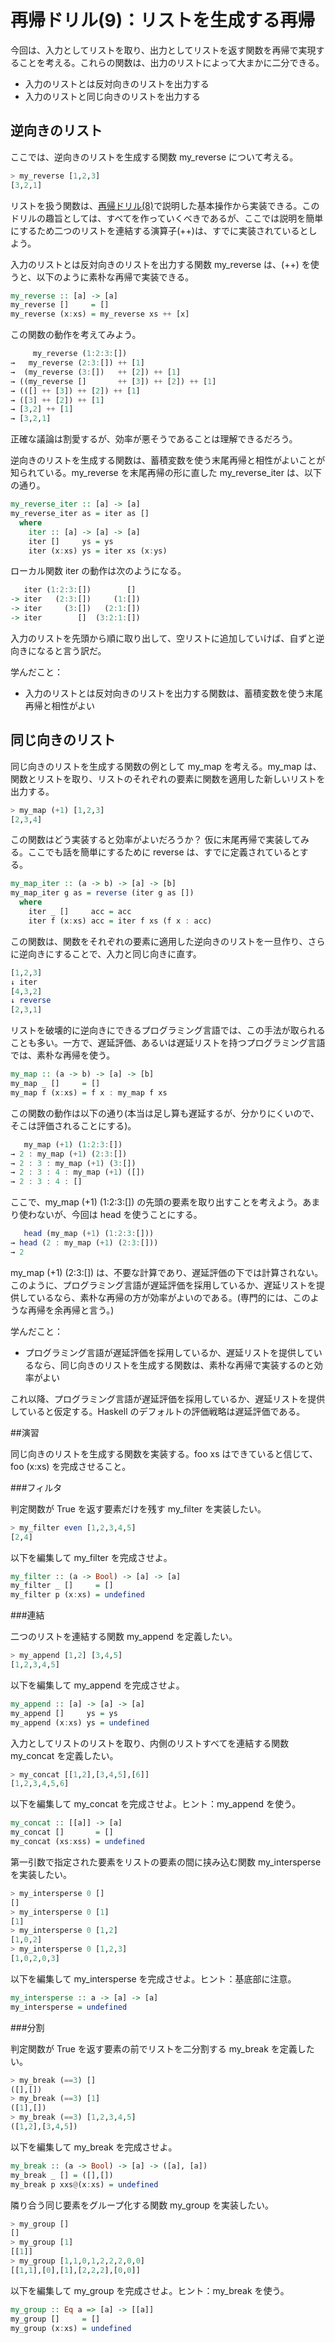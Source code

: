 # 再帰ドリル(9)：リストを生成する再帰

今回は、入力としてリストを取り、出力としてリストを返す関数を再帰で実現することを考える。これらの関数は、出力のリストによって大まかに二分できる。

- 入力のリストとは反対向きのリストを出力する
- 入力のリストと同じ向きのリストを出力する

## 逆向きのリスト

ここでは、逆向きのリストを生成する関数 my_reverse について考える。

```haskell
> my_reverse [1,2,3]
[3,2,1]
```

リストを扱う関数は、[再帰ドリル(8)](8.md)で説明した基本操作から実装できる。このドリルの趣旨としては、すべてを作っていくべきであるが、ここでは説明を簡単にするため二つのリストを連結する演算子(++)は、すでに実装されているとしよう。

入力のリストとは反対向きのリストを出力する関数 my_reverse は、(++) を使うと、以下のように素朴な再帰で実装できる。

```haskell
my_reverse :: [a] -> [a]
my_reverse []     = [] 
my_reverse (x:xs) = my_reverse xs ++ [x]
```

この関数の動作を考えてみよう。

```haskell
     my_reverse (1:2:3:[])
→   my_reverse (2:3:[]) ++ [1]
→  (my_reverse (3:[])   ++ [2]) ++ [1]
→ ((my_reverse []       ++ [3]) ++ [2]) ++ [1]
→ (([] ++ [3]) ++ [2]) ++ [1]
→ ([3] ++ [2]) ++ [1]
→ [3,2] ++ [1]
→ [3,2,1]
```

正確な議論は割愛するが、効率が悪そうであることは理解できるだろう。

逆向きのリストを生成する関数は、蓄積変数を使う末尾再帰と相性がよいことが知られている。my_reverse を末尾再帰の形に直した my_reverse_iter は、以下の通り。


```haskell
my_reverse_iter :: [a] -> [a]
my_reverse_iter as = iter as []
  where
    iter :: [a] -> [a] -> [a]
    iter []     ys = ys
    iter (x:xs) ys = iter xs (x:ys)
```

ローカル関数 iter の動作は次のようになる。

```haskell
   iter (1:2:3:[])        []
-> iter   (2:3:[])     (1:[])
-> iter     (3:[])   (2:1:[])
-> iter        []  (3:2:1:[]) 
```

入力のリストを先頭から順に取り出して、空リストに追加していけば、自ずと逆向きになると言う訳だ。

学んだこと：

- 入力のリストとは反対向きのリストを出力する関数は、蓄積変数を使う末尾再帰と相性がよい

## 同じ向きのリスト

同じ向きのリストを生成する関数の例として my_map を考える。my_map は、関数とリストを取り、リストのそれぞれの要素に関数を適用した新しいリストを出力する。

```haskell
> my_map (+1) [1,2,3]
[2,3,4]
```

この関数はどう実装すると効率がよいだろうか？ 仮に末尾再帰で実装してみる。ここでも話を簡単にするために reverse は、すでに定義されているとする。

```haskell
my_map_iter :: (a -> b) -> [a] -> [b]
my_map_iter g as = reverse (iter g as [])
  where
    iter _ []     acc = acc
    iter f (x:xs) acc = iter f xs (f x : acc)
```

この関数は、関数をそれぞれの要素に適用した逆向きのリストを一旦作り、さらに逆向きにすることで、入力と同じ向きに直す。

```haskell
[1,2,3]
↓ iter
[4,3,2]
↓ reverse
[2,3,1]
```

リストを破壊的に逆向きにできるプログラミング言語では、この手法が取られることも多い。一方で、遅延評価、あるいは遅延リストを持つプログラミング言語では、素朴な再帰を使う。

```haskell
my_map :: (a -> b) -> [a] -> [b]
my_map _ []     = []
my_map f (x:xs) = f x : my_map f xs
```

この関数の動作は以下の通り(本当は足し算も遅延するが、分かりにくいので、そこは評価されることにする)。

```haskell
   my_map (+1) (1:2:3:[])
→ 2 : my_map (+1) (2:3:[])
→ 2 : 3 : my_map (+1) (3:[])
→ 2 : 3 : 4 : my_map (+1) ([])
→ 2 : 3 : 4 : []
```

ここで、my_map (+1) (1:2:3:[]) の先頭の要素を取り出すことを考えよう。あまり使わないが、今回は head を使うことにする。

```haskell
   head (my_map (+1) (1:2:3:[]))
→ head (2 : my_map (+1) (2:3:[]))
→ 2
```

my_map (+1) (2:3:[]) は、不要な計算であり、遅延評価の下では計算されない。このように、プログラミング言語が遅延評価を採用しているか、遅延リストを提供しているなら、素朴な再帰の方が効率がよいのである。(専門的には、このような再帰を余再帰と言う。)

学んだこと：

- プログラミング言語が遅延評価を採用しているか、遅延リストを提供しているなら、同じ向きのリストを生成する関数は、素朴な再帰で実装するのと効率がよい

これ以降、プログラミング言語が遅延評価を採用しているか、遅延リストを提供していると仮定する。Haskell のデフォルトの評価戦略は遅延評価である。

##演習

同じ向きのリストを生成する関数を実装する。foo xs はできていると信じて、foo (x:xs) を完成させること。

###フィルタ

判定関数が True を返す要素だけを残す my_filter を実装したい。

```haskell
> my_filter even [1,2,3,4,5]
[2,4]
```

以下を編集して my_filter を完成させよ。

```haskell
my_filter :: (a -> Bool) -> [a] -> [a]
my_filter _ []     = []
my_filter p (x:xs) = undefined
```

###連結

二つのリストを連結する関数 my_append を定義したい。

```haskell
> my_append [1,2] [3,4,5]
[1,2,3,4,5]
```

以下を編集して my_append を完成させよ。

```haskell
my_append :: [a] -> [a] -> [a]
my_append []     ys = ys
my_append (x:xs) ys = undefined
```

入力としてリストのリストを取り、内側のリストすべてを連結する関数 my_concat を定義したい。

```haskell
> my_concat [[1,2],[3,4,5],[6]]
[1,2,3,4,5,6]
```

以下を編集して my_concat を完成させよ。ヒント：my_append を使う。

```haskell
my_concat :: [[a]] -> [a]
my_concat []       = []
my_concat (xs:xss) = undefined
```

第一引数で指定された要素をリストの要素の間に挟み込む関数 my_intersperse を実装したい。

```haskell
> my_intersperse 0 []
[]
> my_intersperse 0 [1]
[1]
> my_intersperse 0 [1,2]
[1,0,2]
> my_intersperse 0 [1,2,3]
[1,0,2,0,3]
```

以下を編集して my_intersperse を完成させよ。ヒント：基底部に注意。

```haskell
my_intersperse :: a -> [a] -> [a]
my_intersperse = undefined
```

###分割

判定関数が True を返す要素の前でリストを二分割する my_break を定義したい。

```haskell
> my_break (==3) []
([],[])
> my_break (==3) [1]
([1],[])
> my_break (==3) [1,2,3,4,5]
([1,2],[3,4,5])
```

以下を編集して my_break を完成させよ。

```haskell
my_break :: (a -> Bool) -> [a] -> ([a], [a])
my_break _ [] = ([],[])
my_break p xxs@(x:xs) = undefined
```

隣り合う同じ要素をグループ化する関数 my_group を実装したい。

```haskell
> my_group []
[]
> my_group [1]
[[1]]
> my_group [1,1,0,1,2,2,2,0,0]
[[1,1],[0],[1],[2,2,2],[0,0]]
```

以下を編集して my_group を完成させよ。ヒント：my_break を使う。

```haskell
my_group :: Eq a => [a] -> [[a]]
my_group []     = []
my_group (x:xs) = undefined
```
